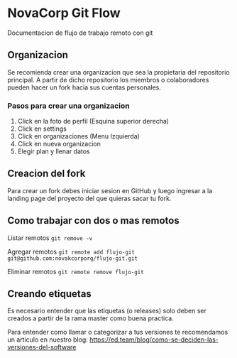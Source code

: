 # NovaCorp Git Flow

Documentacion de flujo de trabajo remoto con git

## Organizacion

Se recomienda crear una organizacion que sea la propietaria del repositorio principal. A partir
de dicho repositorio los miembros o colaboradores pueden hacer un fork hacia sus cuentas
personales.

### Pasos para crear una organizacion

1. Click en la foto de perfil (Esquina superior derecha)
2. Click en settings
3. Click en organizaciones (Menu Izquierda)
4. Click en nueva organizacion
5. Elegir plan y llenar datos

## Creacion del fork

Para crear un fork debes iniciar sesion en GitHub y luego ingresar a la landing page del
proyecto del que quieras sacar tu fork.

## Como trabajar con dos o mas remotos

Listar remotos
`git remove -v`

Agregar remotos
`git remote add flujo-git git@github.com:novakcorporg/flujo-git.git`

Eliminar remotos
`git remote remove flujo-git`

## Creando etiquetas

Es necesario entender que las etiquetas (o releases) solo deben ser creados a partir
de la rama master como buena practica.

Para entender como llamar o categorizar a tus versiones te recomendamos un articulo en nuestro
blog: https://ed.team/blog/como-se-deciden-las-versiones-del-software